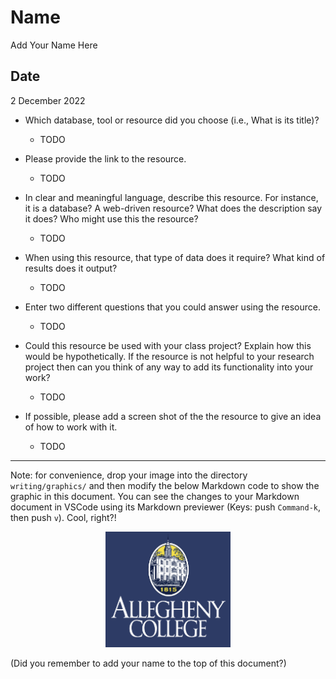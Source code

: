 # Name
Add Your Name Here

## Date
2 December 2022

* Which database, tool or resource did you choose (i.e., What is its title)?

    + TODO

* Please provide the link to the resource.

    + TODO

* In clear and meaningful language, describe this resource. For instance, it is a database? A web-driven resource? What does the description say it does? Who might use this the resource?

    + TODO

* When using this resource, that type of data does it require? What kind of results does it output?

    + TODO

* Enter two different questions that you could answer using the resource.

    + TODO

* Could this resource be used with your class project? Explain how this would be hypothetically. If the resource is not helpful to your research project then can you think of any way to add its functionality into your work?

    + TODO

* If possible, please add a screen shot of the the resource to give an idea of how to work with it.

    + TODO

--- 

Note: for convenience, drop your image into the directory `writing/graphics/` and then modify the below Markdown code to show the graphic in this document. You can see the changes to your Markdown document in VSCode using its Markdown previewer (Keys: push `Command-k`, then push `v`). Cool, right?!

<center>
<img src="graphics/ac.png" alt="My logo" style="width:200px;"/>
</center>


(Did you remember to add your name to the top of this document?)
